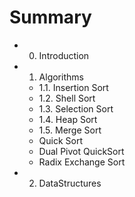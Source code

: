 # Summary

* 0. Introduction
* 1. Algorithms
   * 1.1. Insertion Sort
   * 1.2. Shell Sort
   * 1.3. Selection Sort
   * 1.4. Heap Sort
   * 1.5. Merge Sort
   * Quick Sort
   * Dual Pivot QuickSort
   * Radix Exchange Sort
* 2. DataStructures

